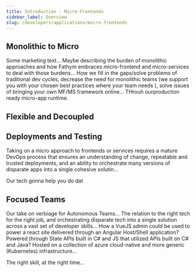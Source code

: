 ```yaml
---
title: Introduction - Micro-Frontends
sidebar_label: Overview
slug: /developers/applications/micro-frontends
---
```


## Monolithic to Micro

Some marketing text... Maybe describing the burden of monolithic approaches and how Fathym embraces micro-frontend and micro-services to deal with those burdens...  How we fill in the gaps/solve problems of traditional dev cycles, decrease the need for monolithic teams (we support you with your chosen best practices where your team needs ), solve issues of bringing your own MF/MS framework online...  THrouh ourproduction ready micro-app runtime.

## Flexible and Decoupled

## Deployments and Testing

Taking on a micro approach to frontends or services requires a mature DevOps process that ensures an understanding of change, repeatable and trusted deployments, and an ability to orchestrate many versions of disparate apps into a single cohesive solutin...

Our tech gonna help you do dat

## Focused Teams

Our take on verbiage for Autonomous Teams...  The relation to the right tech for the right job, and orchestrating disparate tech into a single solution across a vast set of developer skills... How a VueJS admin could be used to power a react site delivered through an Angular Host/Shell application?  Powered through State APIs built in C# and JS that utilized APIs built on C# and Java?  Hosted on a collection of azure cloud-native and more generic (Kubernetes) infrastructure...

The right skill, at the right time...
